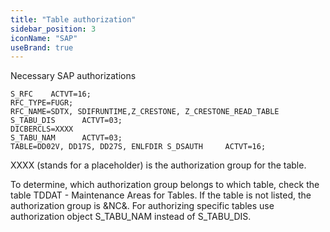 ```yaml
---
title: "Table authorization"
sidebar_position: 3
iconName: "SAP"
useBrand: true
---
```


Necessary SAP authorizations

```
S_RFC    ACTVT=16;
RFC_TYPE=FUGR;
RFC_NAME=SDTX, SDIFRUNTIME,Z_CRESTONE, Z_CRESTONE_READ_TABLE
S_TABU_DIS      ACTVT=03;
DICBERCLS=XXXX
S_TABU_NAM      ACTVT=03;
TABLE=DD02V, DD17S, DD27S, ENLFDIR S_DSAUTH     ACTVT=16;
```

XXXX (stands for a placeholder) is the authorization group for the table. 

To determine, which authorization group belongs to which table, check the table TDDAT - Maintenance Areas for Tables. If the table is not listed, the authorization group is &NC&. For authorizing specific tables use authorization object S_TABU_NAM instead of S_TABU_DIS.